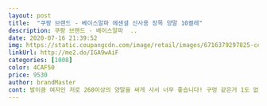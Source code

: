 ```yaml
---
layout: post 
title:  "쿠팡 브랜드 - 베이스알파 에센셜 신사용 장목 양말 10켤레" 
description: 쿠팡 브랜드 - 베이스알파  ..
date: 2020-07-16 21:39:52 
img: https://static.coupangcdn.com/image/retail/images/6716379297825-ce74c2a2-f4e0-40c7-8359-637c86f4c74c.jpg 
linkUrl: http://me2.do/IGA9wAiF 
categories: [1008] 
color: 4CAF50 
price: 9530 
author: brandMaster 
cont: 발이큼 여자인 저로 260이상의 양말을 싸게 사서 너무 좋습니다! 구멍 같은거 1도 없어요! 완전 죻아요! 다시 재구매 각입니다!<br/>시스루인줄<br/>제 발이 카서 그런것도 있겠지만 발이 너무 비침<br/>캐주얼 입을 때 깔끔한 흰양말 신으려고 시험삼아 사 봤는데 좋네요.<br/> 아직 세탁 전이지만 가성비는 좋다고 느껴집니다.<br/>  세탁해서 큰 문제 없으면 지속적으로 구매할 것 같습니다.<br/><br/> 
---
```

 